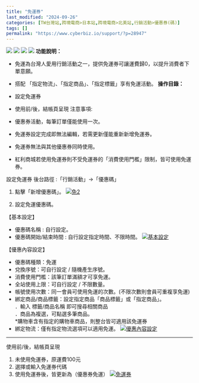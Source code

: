```yaml
---
title: "免運券"
last_modified: "2024-09-26"
categories: [TW台灣站,跨境電商>日本站,跨境電商>北美站,行銷活動>優惠券(碼)]
tags: []
permalink: "https://www.cyberbiz.io/support/?p=28947"
---
```


![](https://www.cyberbiz.io/support/wp-content/uploads/適用站別.png)
[![](https://www.cyberbiz.io/support/wp-content/uploads/台灣站.png)](https://www.cyberbiz.io/support/?page_id=2490)
[![](https://www.cyberbiz.io/support/wp-content/uploads/北美站.png)](https://www.cyberbiz.io/support/?page_id=9206)
[![](https://www.cyberbiz.io/support/wp-content/uploads/日本站.png)](https://www.cyberbiz.io/support/?page_id=33456)
**功能說明：**  

* 免運為台灣人愛用行銷活動之一，提供免運券可讓運費歸0，以提升消費者下單意願。
* 搭配 「指定物流」、「指定商品」、「指定標籤」享有免運活動。
**操作目錄：**

* 設定免運券
* 使用前/後，結帳頁呈現
注意事項:  

* 優惠券活動，每筆訂單僅能使用一次。
* 免運券設定完成即無法編輯，若需更新僅能重新新增免運券。
* 免運券無法與其他優惠券同時使用。
* 紅利商城若使用免運券則不受免運券的「消費使用門檻」限制，皆可使用免運券。

設定免運券 後台路徑 :「行銷活動」→「優惠碼」  


1. 點擊「新增優惠碼」。 [![免2](https://www.cyberbiz.io/support/wp-content/uploads/免運券02.png)](https://www.cyberbiz.io/support/wp-content/uploads/免運券02.png)


2. 設定免運優惠碼。  

【基本設定】

* 優惠碼名稱 : 自行設定。
* 優惠碼開始/結束時間 : 自行設定指定時間、不限時間。 
[![基本設定](https://www.cyberbiz.io/support/wp-content/uploads/免運券03.png)](https://www.cyberbiz.io/support/wp-content/uploads/免運券03.png)  

【優惠內容設定】

* 優惠碼種類：免運 
* 兌換序號：可自行設定 / 隨機產生序號。 
* 消費使用門檻：該筆訂單滿額才可享免運。 
* 全站使用上限：可自行設定 / 不限數量。
* 帳號使用次數：同一會員可使用免運的次數。(不限次數則會員可重複享免運) 
* 綁定商品/商品標籤：設定指定商品「商品標籤」或「指定商品」。  
．輸入 標籤/商品名稱 即可搜尋相關商品  
．商品為複選，可點選多筆商品。  
*購物車含有指定的購物車商品，則整台皆可適用該免運券 
* 綁定物流：僅有指定物流選項可以適用免運。 
[![優惠內容設定](https://www.cyberbiz.io/support/wp-content/uploads/免運券04.png)](https://www.cyberbiz.io/support/wp-content/uploads/免運券04.png)  




* * *


使用前/後，結帳頁呈現

1. 未使用免運券，原運費100元
2. 選擇或輸入免運券代碼
3. 使用免運券後，皆更新為（優惠券免運）
[![免運券](https://www.cyberbiz.io/support/wp-content/uploads/免運券05.png)](https://www.cyberbiz.io/support/wp-content/uploads/免運券05.png)  

